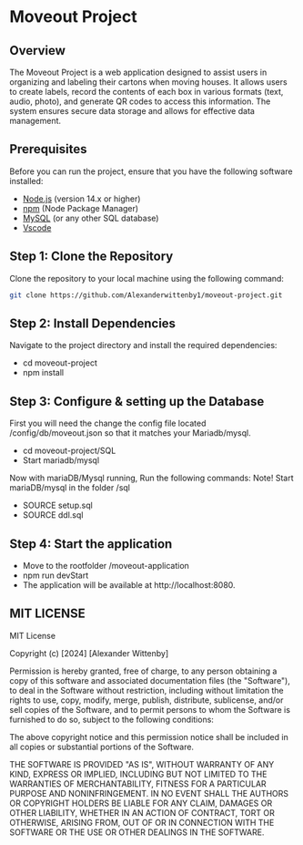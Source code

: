 # Moveout Project

## Overview
The Moveout Project is a web application designed to assist users in organizing and labeling their cartons when moving houses. It allows users to create labels, record the contents of each box in various formats (text, audio, photo), and generate QR codes to access this information. The system ensures secure data storage and allows for effective data management.

## Prerequisites
Before you can run the project, ensure that you have the following software installed:
- [Node.js](https://nodejs.org/) (version 14.x or higher)
- [npm](https://www.npmjs.com/) (Node Package Manager)
- [MySQL](https://www.mysql.com/) (or any other SQL database)
- [Vscode](https://code.visualstudio.com/download)

## Step 1: Clone the Repository
Clone the repository to your local machine using the following command:
```sh
git clone https://github.com/Alexanderwittenby1/moveout-project.git
```

## Step 2: Install Dependencies
Navigate to the project directory and install the required dependencies:

- cd moveout-project
- npm install


## Step 3: Configure & setting up the Database
First you will need the change the config file located /config/db/moveout.json so that it matches your Mariadb/mysql.


- cd moveout-project/SQL
- Start mariadb/mysql

Now with mariaDB/Mysql running, Run the following commands: Note! Start mariaDB/mysql in the folder /sql

- SOURCE setup.sql
- SOURCE ddl.sql


## Step 4: Start the application

- Move to the rootfolder /moveout-application
- npm run devStart
- The application will be available at http://localhost:8080.




## MIT LICENSE

MIT License

Copyright (c) [2024] [Alexander Wittenby]

Permission is hereby granted, free of charge, to any person obtaining a copy
of this software and associated documentation files (the "Software"), to deal
in the Software without restriction, including without limitation the rights
to use, copy, modify, merge, publish, distribute, sublicense, and/or sell
copies of the Software, and to permit persons to whom the Software is
furnished to do so, subject to the following conditions:

The above copyright notice and this permission notice shall be included in all
copies or substantial portions of the Software.

THE SOFTWARE IS PROVIDED "AS IS", WITHOUT WARRANTY OF ANY KIND, EXPRESS OR
IMPLIED, INCLUDING BUT NOT LIMITED TO THE WARRANTIES OF MERCHANTABILITY,
FITNESS FOR A PARTICULAR PURPOSE AND NONINFRINGEMENT. IN NO EVENT SHALL THE
AUTHORS OR COPYRIGHT HOLDERS BE LIABLE FOR ANY CLAIM, DAMAGES OR OTHER
LIABILITY, WHETHER IN AN ACTION OF CONTRACT, TORT OR OTHERWISE, ARISING FROM,
OUT OF OR IN CONNECTION WITH THE SOFTWARE OR THE USE OR OTHER DEALINGS IN THE
SOFTWARE.

